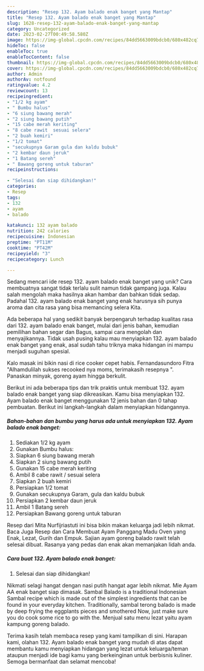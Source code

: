 ```yaml
---
description: "Resep 132. Ayam balado enak banget yang Mantap"
title: "Resep 132. Ayam balado enak banget yang Mantap"
slug: 1628-resep-132-ayam-balado-enak-banget-yang-mantap
category: Uncategorized
date: 2023-02-27T00:49:58.580Z
image: https://img-global.cpcdn.com/recipes/84dd5663009bdcb0/680x482cq70/132-ayam-balado-enak-banget-foto-resep-utama.jpg
hideToc: false
enableToc: true
enableTocContent: false
thumbnail: https://img-global.cpcdn.com/recipes/84dd5663009bdcb0/680x482cq70/132-ayam-balado-enak-banget-foto-resep-utama.jpg
cover: https://img-global.cpcdn.com/recipes/84dd5663009bdcb0/680x482cq70/132-ayam-balado-enak-banget-foto-resep-utama.jpg
author: Admin
authorAv: notfound
ratingvalue: 4.2
reviewcount: 13
recipeingredient:
- "1/2 kg ayam"
- " Bumbu halus"
- "6 siung bawang merah"
- "2 siung bawang putih"
- "15 cabe merah keriting"
- "8 cabe rawit  sesuai selera"
- "2 buah kemiri"
- "1/2 tomat"
- "secukupnya Garam gula dan kaldu bubuk"
- "2 kembar daun jeruk"
- "1 Batang sereh"
- " Bawang goreng untuk taburan"
recipeinstructions:

- "Selesai dan siap dihidangkan!"
categories:
- Resep
tags:
- 132
- ayam
- balado

katakunci: 132 ayam balado 
nutrition: 242 calories
recipecuisine: Indonesian
preptime: "PT11M"
cooktime: "PT42M"
recipeyield: "3"
recipecategory: Lunch

---
```





Sedang mencari ide resep 132. ayam balado enak banget yang unik? Cara membuatnya sangat tidak terlalu sulit namun tidak gampang juga. Kalau salah mengolah maka hasilnya akan hambar dan bahkan tidak sedap. Padahal 132. ayam balado enak banget yang enak harusnya sih punya aroma dan cita rasa yang bisa memancing selera Kita.





Ada beberapa hal yang sedikit banyak berpengaruh terhadap kualitas rasa dari 132. ayam balado enak banget, mulai dari jenis bahan, kemudian pemilihan bahan segar dan Bagus, sampai cara mengolah dan menyajikannya. Tidak usah pusing kalau mau menyiapkan 132. ayam balado enak banget yang enak,      asal sudah tahu triknya maka hidangan ini mampu menjadi suguhan spesial.














Kalo masak ini bikin nasi di rice cooker cepet habis. Fernandasundoro Fitra &#34;Alhamdulilah sukses recooked nya moms, terimakasih resepnya ️&#34;. Panaskan minyak, goreng ayam hingga berkulit.






Berikut ini ada beberapa tips dan trik praktis untuk membuat 132. ayam balado enak banget yang siap dikreasikan. Kamu bisa menyiapkan 132. Ayam balado enak banget menggunakan 12 jenis bahan dan 0 tahap pembuatan. Berikut ini langkah-langkah dalam menyiapkan hidangannya.

<!--inarticleads1-->

##### Bahan-bahan dan bumbu yang harus ada untuk menyiapkan 132. Ayam balado enak banget:

1. Sediakan 1/2 kg ayam
1. Gunakan  Bumbu halus:
1. Siapkan 6 siung bawang merah
1. Siapkan 2 siung bawang putih
1. Gunakan 15 cabe merah keriting
1. Ambil 8 cabe rawit / sesuai selera
1. Siapkan 2 buah kemiri
1. Persiapkan 1/2 tomat
1. Gunakan secukupnya Garam, gula dan kaldu bubuk
1. Persiapkan 2 kembar daun jeruk
1. Ambil 1 Batang sereh
1. Persiapkan  Bawang goreng untuk taburan


Resep dari Mita Nurfijriastuti ini bisa bikin makan keluarga jadi lebih nikmat. Baca Juga Resep dan Cara Membuat Ayam Panggang Madu Oven yang Enak, Lezat, Gurih dan Empuk. Sajian ayam goreng balado rawit telah selesai dibuat. Rasanya yang pedas dan enak akan memanjakan lidah anda. 

<!--inarticleads2-->

##### Cara buat 132. Ayam balado enak banget:


1. Selesai dan siap dihidangkan!

Nikmati selagi hangat dengan nasi putih hangat agar lebih nikmat. Mie Ayam AA enak banget siap dimasak. Sambal Balado is a traditional Indonesian Sambal recipe which is made out of the simplest ingredients that can be found in your everyday kitchen. Traditionally, sambal terong balado is made by deep frying the eggplants pieces and smothered Now, just make sure you do cook some rice to go with the. Menjual satu menu lezat yaitu ayam kampung goreng balado. 

Terima kasih telah membaca resep yang kami tampilkan di sini. Harapan kami, olahan 132. Ayam balado enak banget yang mudah di atas dapat membantu kamu menyiapkan hidangan yang lezat untuk keluarga/teman ataupun menjadi ide bagi kamu yang berkeinginan untuk berbisnis kuliner. Semoga bermanfaat dan selamat mencoba!
